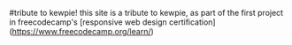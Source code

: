 #tribute to kewpie!
this site is a tribute to kewpie, as part of the first project in freecodecamp's [responsive web design certification] (https://www.freecodecamp.org/learn/)
